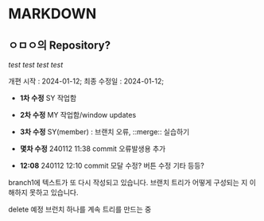 # MARKDOWN

## ㅇㅁㅇ의 Repository?

_test test_
_test test_

개편 시작 : 2024-01-12;
최종 수정일 : 2024-01-12;

- **1차 수정** SY 작업함
- **2차 수정** MY 작업함/window updates
- **3차 수정** SY(member) : 브랜치 오류, ::merge:: 실습하기

- **몇차 수정** 240112 11:38 commit
  오류발생용 추가

- **12:08** 240112 12:10 commit 모달 수정? 버튼 수정 기타 등등?

branch1에 텍스트가 또 다시 작성되고 있습니다.
브랜치 트리가 어떻게 구성되는 지 이해하지 못하고 있습니다.

delete 예정 브런치 하나를 계속 트리를 만드는 중
